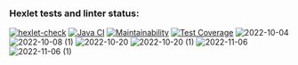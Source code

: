 ### Hexlet tests and linter status:
[![hexlet-check](https://github.com/LenaKomarnitskaya/java-project-71/actions/workflows/hexlet-check.yml/badge.svg)](https://github.com/LenaKomarnitskaya/java-project-71/actions/workflows/hexlet-check.yml)
[![Java CI](https://github.com/LenaKomarnitskaya/java-project-71/actions/workflows/main.yml/badge.svg)](https://github.com/LenaKomarnitskaya/java-project-71/actions/workflows/main.yml)
[![Maintainability](https://api.codeclimate.com/v1/badges/5c00f99a0fb19a59aa8e/maintainability)](https://codeclimate.com/github/LenaKomarnitskaya/java-project-71/maintainability)
[![Test Coverage](https://api.codeclimate.com/v1/badges/5c00f99a0fb19a59aa8e/test_coverage)](https://codeclimate.com/github/LenaKomarnitskaya/java-project-71/test_coverage)
![2022-10-04](https://user-images.githubusercontent.com/103958269/196824159-7530230a-6ea7-471a-adee-b1ca991694b0.png)
![2022-10-08 (1)](https://user-images.githubusercontent.com/103958269/196824319-cac7202d-33bd-487e-a9f4-e1ad2d2034a7.png)
![2022-10-20](https://user-images.githubusercontent.com/103958269/196824768-5325c02c-322a-4540-b077-d4a80a196013.png)
![2022-10-20 (1)](https://user-images.githubusercontent.com/103958269/196825032-34d6a83a-1abf-4c03-830e-6cca96245d5f.png)
![2022-11-06](https://user-images.githubusercontent.com/103958269/200169726-68b3fb1c-074f-40db-a331-8d566b51f826.png)
![2022-11-06 (1)](https://user-images.githubusercontent.com/103958269/200169731-7f3a5d47-ca41-402d-a5aa-34906e7dd0b0.png)
